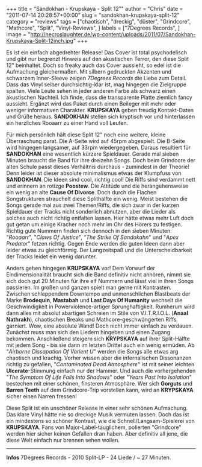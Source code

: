 +++
title = "Sandokhan - Krupskaya - Split 12\""
author = "Chris"
date = "2011-07-14 20:28:57+00:00"
slug = "sandokhan-krupskaya-split-12"
category = "reviews"
tags = ["chaotisch", "dreckig", "düster", "Grindcore", "Mathcore", "Split", "Vinyl-Reviews", ]
labels = ["7Degrees Records", ]
image = "http://necroslaughter.de/wp-content/uploads/2011/07/Sandokhan-Krupskaya-Split-12inch.jpg"
+++

Es ist ein einfach abgedrehter Release! Das Cover ist total psychodelisch und gibt nur begrenzt Hinweis auf den akustischen Terror, den diese Split 12" beinhaltet. Doch so freaky auch das Cover aussieht, so
edel ist die Aufmachung gleichermaßen. Mit silbern gedruckten Akzenten und schwarzem Inner-Sleeve zeigen _7Degrees Records_ die Liebe zum Detail. Dass das Vinyl selber durchsichtig-klar ist, mag hingegen die Zielgruppe spalten. Viele Leute sehen in jeder anderen Farbe als schwarz einen akustischen Nachteil. Ich finde, dass die transparente Platte ziemlich fancy aussieht. Ergänzt wird das Paket durch einen Beileger mit mehr oder weniger informativen Charakter. **KRUPSKAYA** geben freudig Kontakt-Daten und Grüße heraus. **SANDOKHAN** stellen sich kryptisch vor und hinterlassen ein herzliches Rooaarr zu einer Hand voll Leuten.

Für mich persönlich hält diese Split 12" noch eine weitere, kleine Überraschung parat. Die A-Seite wird auf 45rpm abgespielt. Die B-Seite wird hingegen langsamer, auf 33rpm wiedergegeben. Daraus resultiert für **SANDOKHAN** eine wesentlich kürzere Spieldauer. Gerade mal sieben Minuten braucht die Band für ihre dreizehn Songs. Doch beim Grindcore der alten Schule passt dieses Verhältnis durchaus - zumindest in der Theorie!
Denn leider ist dieser absolute minimalismus etwas der Klumpfuss von **SANDOKHAN**. Die Ideen sind cool, richtig cool! Die Riffs sind verdammt nett und erinnern an rotizge **Poostew**. Die Attitüde und die herangehensweise ein wenig an alte **Cause Of Divorce**. Doch durch die Flachen Songstrukturen strauchelt diese Splithälfte ein wenig. Meist bestehen die Songs gerade mal aus zwei Themen/Riffs, die sich zwar in der kurzen Spieldauer der Tracks nicht sonderlich abnutzen, aber die Lieder als solches auch nicht richtig entfalten lassen. Hier hätte etwas mehr Luft doch gut getan um einige Kracher noch mehr im Ohr des Hörers zu festigen.
Richtig gute Nummern finden sich dennoch in den sieben Minuten: "_Rooaarr_", "_Claws Of Justice_", "_The Strike Of Sandokahn_" und "_Apex Predator_" fetzen richtig.
Gegen Ende werden die guten Ideen dann aber leider etwas zu gleichförmig. Der Langzeitspaß und die Unterscheidbarkeit der Tracks leidet ein wenig darunter.



Anders gehen hingegen **KRUPSKAYA** vor! Dem Vorwurf der Eindimensionalität braucht sich die Band definitiv nicht anhören, nimmt sie sich doch gut 20 Minuten für ihre elf Nummern und lässt viel in ihren Songs passieren. Im großen und ganzen spielt man gerne mit Kontrasten. Zwischen schleppendem Downtempo und unmenschlichen Blastbeats der Marke **Brodequin**, **Mastabah** und **Last Days Of Humanity** wechselt die Geschwindigkeit in Powerviolence-artiger Sprunghaftigkeit. Rumherum wird dann alles mit absolut abartigen Schreien im Stile von V.I.T.R.I.O.L. (**Anaal Nathrakh**), chaotischen Breaks und Mathcore-geschwängerten Riffs garniert. Wow, eine absolute Wand! Doch nicht immer einfach zu verdauen. Zunächst muss man sich den Liedern hingeben und einen Zugang bekommen. Anschließend steigern sich **KRYPSKAYA** auf ihrer Split-Hälfte mit jedem Song - bis sie dann im letzten Drittel auch ein wenig ermüden. Ab "_Airborne Dissapation Of Varient U_" werden die Songs alle etwas arg chaotisch und krachig.
Vorher wissen aber die infernalischen Dissonanzen richtig zu gefallen, "_Contaminated Dead Atmosphere_" ist mit seiner leichten **Ulcerate**-Stimmung einfach nur der Hammer. Und auch die vorhergehenden "_The Symptom Of Life Falls Into Shadows_" oder "_Years Past Into Isolation_" bestechen mit einer schönen, finsteren Atmosphäre.
Wer sich **Gorguts** und **Barren Teeth** auf dem Grindcore-Trip vorstellen kann, wird an **KRYPSKAYA** sicher einen Narren fressen!



Diese Split ist ein unschöner Release in einer sehr schönen Aufmachung. Das klare Vinyl hätte nie so dreckige Musik vermuten lassen. Doch das ist ein mindestens so schöner Kontrast, wie die Schnell/Langsam-Spielerei von **KRUPSKAYA**. Fans von Major-Label-tauglichem, polierten "Grindcore" werden hier sicher keinen Gefallen dran haben. Aber definitiv all jene, die diese Welt einfach nur brennen sehen wollen.



---
**Infos**
7Degrees Records - 2010
Split-LP - 24 Liede / ~ 27 Minuten.
